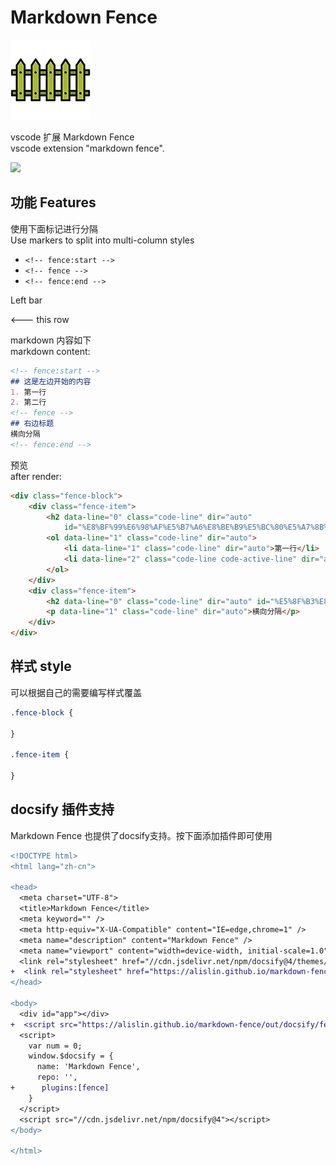 # Markdown Fence

![](/media/markdown-fence-128.png)

vscode 扩展 Markdown Fence  
vscode extension "markdown fence". 

![](https://alislin.github.io/markdown-fence/assets/img/README_20250320-092003.png)

## 功能 Features
使用下面标记进行分隔  
Use markers to split into multi-column styles
- `<!-- fence:start -->`
- `<!-- fence -->`
- `<!-- fence:end -->`

<!-- fence:start -->
Left bar
<!-- fence -->
<--- this row
<!-- fence:end -->

markdown 内容如下  
markdown content:
```markdown
<!-- fence:start -->
## 这是左边开始的内容
1. 第一行
2. 第二行
<!-- fence -->
## 右边标题
横向分隔
<!-- fence:end -->
```

预览  
after render:
```html
<div class="fence-block">
    <div class="fence-item">
        <h2 data-line="0" class="code-line" dir="auto"
            id="%E8%BF%99%E6%98%AF%E5%B7%A6%E8%BE%B9%E5%BC%80%E5%A7%8B%E7%9A%84%E5%86%85%E5%AE%B9">这是左边开始的内容</h2>
        <ol data-line="1" class="code-line" dir="auto">
            <li data-line="1" class="code-line" dir="auto">第一行</li>
            <li data-line="2" class="code-line code-active-line" dir="auto">第二行</li>
        </ol>
    </div>
    <div class="fence-item">
        <h2 data-line="0" class="code-line" dir="auto" id="%E5%8F%B3%E8%BE%B9%E6%A0%87%E9%A2%98">右边标题</h2>
        <p data-line="1" class="code-line" dir="auto">横向分隔</p>
    </div>
</div>
```
## 样式 style
可以根据自己的需要编写样式覆盖
```css
.fence-block {

}

.fence-item {

}
```

## docsify 插件支持
Markdown Fence 也提供了docsify支持。按下面添加插件即可使用

```diff
<!DOCTYPE html>
<html lang="zh-cn">

<head>
  <meta charset="UTF-8">
  <title>Markdown Fence</title>
  <meta keyword="" />
  <meta http-equiv="X-UA-Compatible" content="IE=edge,chrome=1" />
  <meta name="description" content="Markdown Fence" />
  <meta name="viewport" content="width=device-width, initial-scale=1.0">
  <link rel="stylesheet" href="//cdn.jsdelivr.net/npm/docsify@4/themes/vue.css" />
+  <link rel="stylesheet" href="https://alislin.github.io/markdown-fence/css/fence.css" />
</head>

<body>
  <div id="app"></div>
+  <script src="https://alislin.github.io/markdown-fence/out/docsify/fence.js"></script>
  <script>
    var num = 0;
    window.$docsify = {
      name: 'Markdown Fence',
      repo: '',
+      plugins:[fence]
    }
  </script>
  <script src="//cdn.jsdelivr.net/npm/docsify@4"></script>
</body>

</html>
```